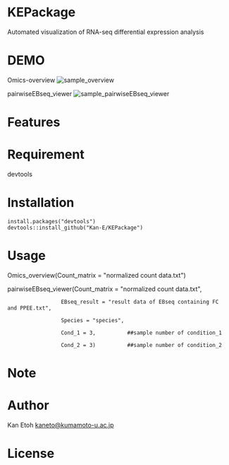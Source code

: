 # KEPackage

Automated visualization of RNA-seq differential expression analysis

# DEMO
Omics-overview
![sample_overview](https://user-images.githubusercontent.com/77435195/126021992-bcf85ab9-37ef-4409-adf0-d6d807abca12.png)

pairwiseEBseq_viewer
![sample_pairwiseEBseq_viewer](https://user-images.githubusercontent.com/77435195/126033622-d33c24b8-14cd-4cd6-bd03-e32b1cd6c80a.png)
# Features

# Requirement
devtools

# Installation
```
install.packages("devtools")
devtools::install_github("Kan-E/KEPackage")
```
# Usage

Omics_overview(Count_matrix = "normalized count data.txt")

pairwiseEBseq_viewer(Count_matrix = "normalized count data.txt", 

                     EBseq_result = "result data of EBseq containing FC and PPEE.txt",
                     
                     Species = "species",
                     
                     Cond_1 = 3,          ##sample number of condition_1
                     
                     Cond_2 = 3)          ##sample number of condition_2

# Note
 
 
# Author
 
Kan Etoh
<kaneto@kumamoto-u.ac.jp>
 
# License
